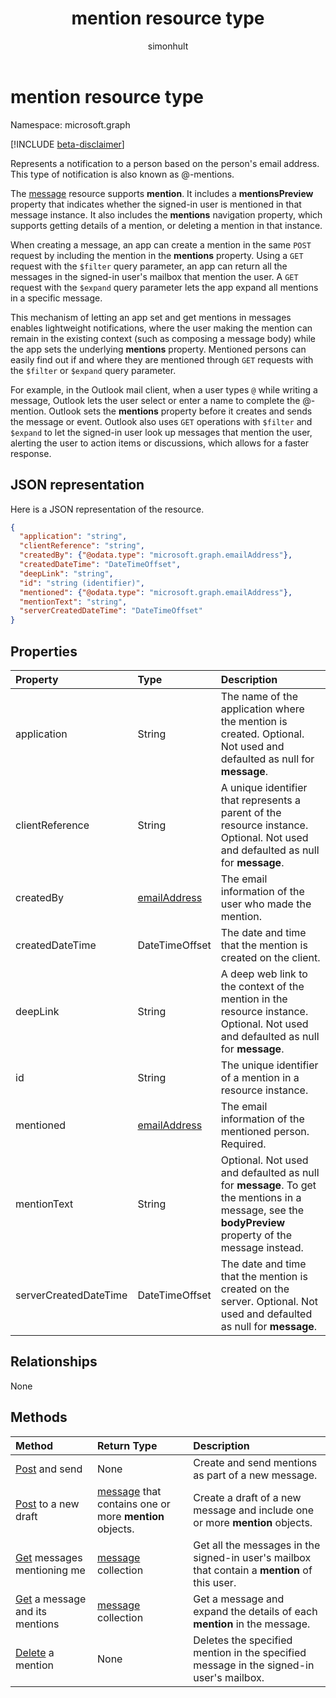 ﻿---
title: "mention resource type"
description: "Represents a notification to a person based on the person's email address."
author: "simonhult"
localization_priority: Normal
ms.prod: "insights"
doc_type: resourcePageType
---

# mention resource type

Namespace: microsoft.graph

[!INCLUDE [beta-disclaimer](../../includes/beta-disclaimer.md)]

Represents a notification to a person based on the person's email address. This type of notification is also known as @-mentions.

The [message](../resources/message.md) resource supports **mention**. It includes a
**mentionsPreview** property that indicates whether the signed-in user is mentioned in that message instance. It also
includes the **mentions** navigation property, which supports getting details of a mention, or deleting a mention in that instance.

When creating a message, an app can create a mention in the same `POST` request by including the mention in 
the **mentions** property. Using a `GET` request with the `$filter` query parameter, an app can return 
all the messages in the signed-in user's mailbox that mention the user. A `GET` request with
the `$expand` query parameter lets the app expand all mentions in a specific message.

This mechanism of letting an app set and get mentions in messages enables lightweight notifications, where the
user making the mention can remain in the existing context (such as composing a message body) while the app sets 
the underlying **mentions** property. Mentioned persons can easily find out if and where they are mentioned 
through `GET` requests with the `$filter` or `$expand` query parameter.  

For example, in the Outlook mail client, when a user types `@` while writing a message, 
Outlook lets the user select or enter a name to complete the @-mention. Outlook sets the **mentions** property before it creates and sends the message or event. Outlook also uses `GET` operations with `$filter` and `$expand` to let the 
signed-in user look up messages that mention the user, alerting the user to action items 
or discussions, which allows for a faster response.

## JSON representation

Here is a JSON representation of the resource.

<!-- {
  "blockType": "resource",
  "optionalProperties": [

  ],
  "@odata.type": "microsoft.graph.mention"
}-->

```json
{
  "application": "string",
  "clientReference": "string",
  "createdBy": {"@odata.type": "microsoft.graph.emailAddress"},
  "createdDateTime": "DateTimeOffset",
  "deepLink": "string",
  "id": "string (identifier)",
  "mentioned": {"@odata.type": "microsoft.graph.emailAddress"},
  "mentionText": "string",
  "serverCreatedDateTime": "DateTimeOffset"
}

```

## Properties

| Property              | Type                                         | Description                                                                                                                                          |
| :-------------------- | :------------------------------------------- | :--------------------------------------------------------------------------------------------------------------------------------------------------- |
| application           | String                                       | The name of the application where the mention is created. Optional. Not used and defaulted as null for **message**.                                  |
| clientReference       | String                                       | A unique identifier that represents a parent of the resource instance. Optional. Not used and defaulted as null for **message**.                     |
| createdBy             | [emailAddress](../resources/emailaddress.md) | The email information of the user who made the mention.                                                                                              |
| createdDateTime       | DateTimeOffset                               | The date and time that the mention is created on the client.                                                                                         |
| deepLink              | String                                       | A deep web link to the context of the mention in the resource instance. Optional. Not used and defaulted as null for **message**.                    |
| id                    | String                                       | The unique identifier of a mention in a resource instance.                                                                                           |
| mentioned             | [emailAddress](../resources/emailaddress.md) | The email information of the mentioned person. Required.                                                                                             |
| mentionText           | String                                       | Optional. Not used and defaulted as null for **message**. To get the mentions in a message, see the **bodyPreview** property of the message instead. |
| serverCreatedDateTime | DateTimeOffset                               | The date and time that the mention is created on the server. Optional. Not used and defaulted as null for **message**.                               |

## Relationships

None

## Methods

| Method                                                               | Return Type                                                                       | Description                                                                                   |
| :------------------------------------------------------------------- | :-------------------------------------------------------------------------------- | :-------------------------------------------------------------------------------------------- |
| [Post](../api/user-sendmail.md#request-2) and send                   | None                                                                              | Create and send mentions as part of a new message.                                            |
| [Post](../api/user-post-messages.md#request-2) to a new draft        | [message](../resources/message.md) that contains one or more **mention** objects. | Create a draft of a new message and include one or more **mention** objects.                  |
| [Get](../api/user-list-messages.md#request-2) messages mentioning me | [message](../resources/message.md) collection                                     | Get all the messages in the signed-in user's mailbox that contain a **mention** of this user. |
| [Get](../api/message-get.md#example-2) a message and its mentions    | [message](../resources/message.md) collection                                     | Get a message and expand the details of each **mention** in the message.                      |
| [Delete](../api/message-delete.md#request-2) a mention               | None                                                                              | Deletes the specified mention in the specified message in the signed-in user's mailbox.       |

<!-- uuid: 8fcb5dbc-d5aa-4681-8e31-b001d5168d79
2015-10-25 14:57:30 UTC -->

<!--
{
  "type": "#page.annotation",
  "description": "mention resource",
  "keywords": "",
  "section": "documentation",
  "tocPath": "",
  "suppressions": []
}
-->
